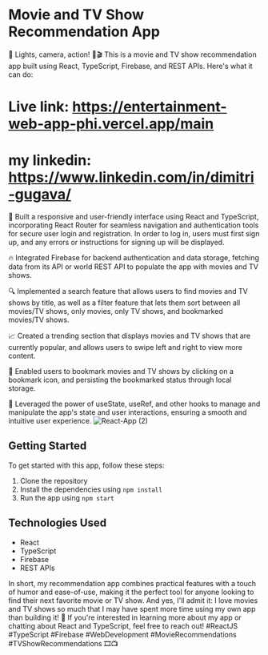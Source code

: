 # Movie and TV Show Recommendation App

🎥 Lights, camera, action! 🍿🎬 This is a movie and TV show recommendation app built using React, TypeScript, Firebase, and REST APIs. Here's what it can do:

# Live link: https://entertainment-web-app-phi.vercel.app/main

# my linkedin: https://www.linkedin.com/in/dimitri-gugava/

🌟 Built a responsive and user-friendly interface using React and TypeScript, incorporating React Router for seamless navigation and authentication tools for secure user login and registration. In order to log in, users must first sign up, and any errors or instructions for signing up will be displayed.


🔥 Integrated Firebase for backend authentication and data storage, fetching data from its API or world REST API to populate the app with movies and TV shows.

🔍 Implemented a search feature that allows users to find movies and TV shows by title, as well as a filter feature that lets them sort between all movies/TV shows, only movies, only TV shows, and bookmarked movies/TV shows.

📈 Created a trending section that displays movies and TV shows that are currently popular, and allows users to swipe left and right to view more content.

📌 Enabled users to bookmark movies and TV shows by clicking on a bookmark icon, and persisting the bookmarked status through local storage.

💪 Leveraged the power of useState, useRef, and other hooks to manage and manipulate the app's state and user interactions, ensuring a smooth and intuitive user experience.
![React-App (2)](https://user-images.githubusercontent.com/107649216/222972120-a4c38d72-b5e0-428e-8dad-0501ea674a0e.png)
## Getting Started

To get started with this app, follow these steps:

1. Clone the repository
2. Install the dependencies using `npm install`
3. Run the app using `npm start`

## Technologies Used

- React
- TypeScript
- Firebase
- REST APIs

In short, my recommendation app combines practical features with a touch of humor and ease-of-use, making it the perfect tool for anyone looking to find their next favorite movie or TV show. And yes, I'll admit it: I love movies and TV shows so much that I may have spent more time using my own app than building it! 🤣 If you're interested in learning more about my app or chatting about React and TypeScript, feel free to reach out! #ReactJS #TypeScript #Firebase #WebDevelopment #MovieRecommendations #TVShowRecommendations 🎞️📺
